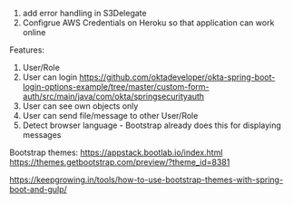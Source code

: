 1. add error handling in S3Delegate
2. Configrue AWS Credentials on Heroku so that application can work online

Features:
1. User/Role
2. User can login
https://github.com/oktadeveloper/okta-spring-boot-login-options-example/tree/master/custom-form-auth/src/main/java/com/okta/springsecurityauth
3. User can see own objects only
4. User can send file/message to other User/Role
5. Detect browser language - Bootstrap already does this for displaying messages

Bootstrap themes:
https://appstack.bootlab.io/index.html
https://themes.getbootstrap.com/preview/?theme_id=8381

https://keepgrowing.in/tools/how-to-use-bootstrap-themes-with-spring-boot-and-gulp/